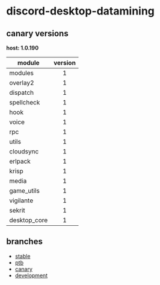 # discord-desktop-datamining

## canary versions

**host: 1.0.190**

| module | version |
| ------ | :-----: |
| modules | 1 |
| overlay2 | 1 |
| dispatch | 1 |
| spellcheck | 1 |
| hook | 1 |
| voice | 1 |
| rpc | 1 |
| utils | 1 |
| cloudsync | 1 |
| erlpack | 1 |
| krisp | 1 |
| media | 1 |
| game_utils | 1 |
| vigilante | 1 |
| sekrit | 1 |
| desktop_core | 1 |

## branches

- [stable](https://github.com/OpenAsar/discord-desktop-datamining/tree/stable)
- [ptb](https://github.com/OpenAsar/discord-desktop-datamining/tree/ptb)
- [canary](https://github.com/OpenAsar/discord-desktop-datamining/tree/canary)
- [development](https://github.com/OpenAsar/discord-desktop-datamining/tree/development)